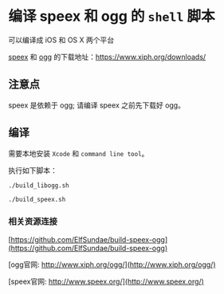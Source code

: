 
# 编译 **speex** 和 **ogg** 的 `shell` 脚本

可以编译成 iOS 和 OS X 两个平台

[speex](https://www.xiph.org/downloads/) 和 [ogg](https://www.xiph.org/downloads/) 的下载地址：https://www.xiph.org/downloads/


## 注意点
speex 是依赖于 ogg; 请编译 speex 之前先下载好 ogg。


## 编译

需要本地安装 `Xcode` 和 `command line tool`。

执行如下脚本：

```sh
./build_libogg.sh

./build_speex.sh

```

### 相关资源连接

[https://github.com/ElfSundae/build-speex-ogg](https://github.com/ElfSundae/build-speex-ogg)

[ogg官网: http://www.xiph.org/ogg/](http://www.xiph.org/ogg/)

[speex官网: http://www.speex.org/](http://www.speex.org/)
